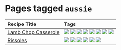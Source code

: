 # Pages tagged `aussie`

|Recipe Title|Tags
|:---|:---|
|[Lamb Chop Casserole](../recipes/lambchopcasserole.md)|[![](https://img.shields.io/badge/tag-aussie-13fda6)](../tags/aussie.md) [![](https://img.shields.io/badge/tag-baked-517a72)](../tags/baked.md) [![](https://img.shields.io/badge/tag-battered-32c994)](../tags/battered.md) [![](https://img.shields.io/badge/tag-casserole-32f6f2)](../tags/casserole.md) [![](https://img.shields.io/badge/tag-family-427cd)](../tags/family.md) [![](https://img.shields.io/badge/tag-fried-d5a11)](../tags/fried.md) [![](https://img.shields.io/badge/tag-lamb-91514)](../tags/lamb.md) [![](https://img.shields.io/badge/tag-profile-e4f90)](../tags/profile.md)|
|[Rissoles](../recipes/rissoles.md)|[![](https://img.shields.io/badge/tag-aussie-13fda6)](../tags/aussie.md) [![](https://img.shields.io/badge/tag-beef-9fef19)](../tags/beef.md) [![](https://img.shields.io/badge/tag-easy-d4602a)](../tags/easy.md) [![](https://img.shields.io/badge/tag-family-427cd)](../tags/family.md) [![](https://img.shields.io/badge/tag-fried-d5a11)](../tags/fried.md) [![](https://img.shields.io/badge/tag-profile-e4f90)](../tags/profile.md)|